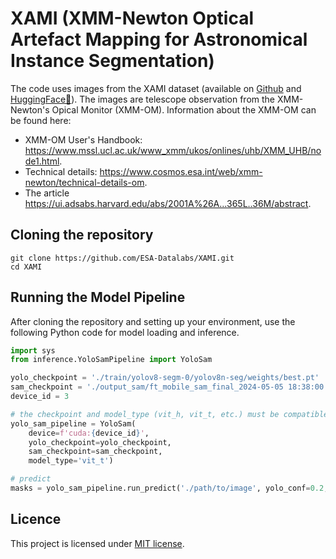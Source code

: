 # XAMI (**X**MM-Newton Optical **A**rtefact **M**apping for Astronomical **I**nstance Segmentation)

The code uses images from the XAMI dataset (available on [Github](https://github.com/ESA-Datalabs/XAMI-dataset) and [HuggingFace🤗](https://huggingface.co/datasets/iulia-elisa/XAMI-dataset)). The images are telescope observation from the XMM-Newton's Opical Monitor (XMM-OM). Information about the XMM-OM can be found here: 

- XMM-OM User's Handbook: https://www.mssl.ucl.ac.uk/www_xmm/ukos/onlines/uhb/XMM_UHB/node1.html.
- Technical details: https://www.cosmos.esa.int/web/xmm-newton/technical-details-om.
- The article https://ui.adsabs.harvard.edu/abs/2001A%26A...365L..36M/abstract.

## Cloning the repository

```
git clone https://github.com/ESA-Datalabs/XAMI.git
cd XAMI
```

## Running the Model Pipeline

After cloning the repository and setting up your environment, use the following Python code for model loading and inference.

```python
import sys
from inference.YoloSamPipeline import YoloSam

yolo_checkpoint = './train/yolov8-segm-0/yolov8n-seg/weights/best.pt'
sam_checkpoint = './output_sam/ft_mobile_sam_final_2024-05-05 18:38:00.526813.pth'
device_id = 3

# the checkpoint and model_type (vit_h, vit_t, etc.) must be compatible
yolo_sam_pipeline = YoloSam(
    device=f'cuda:{device_id}', 
    yolo_checkpoint=yolo_checkpoint, 
    sam_checkpoint=sam_checkpoint, 
    model_type='vit_t')

# predict
masks = yolo_sam_pipeline.run_predict('./path/to/image', yolo_conf=0.2, show_masks=True)
```

## Licence 

This project is licensed under [MIT license](LICENSE).

